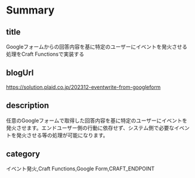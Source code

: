 # Summary

## title

Googleフォームからの回答内容を基に特定のユーザーにイベントを発火させる処理をCraft Functionsで実装する

## blogUrl

https://solution.plaid.co.jp/202312-eventwrite-from-googleform

## description

任意のGoogleフォームで取得した回答内容を基に特定のユーザーにイベントを発火させます。エンドユーザー側の行動に依存せず、システム側で必要なイベントを発火させる等の処理が可能になります。

## category

イベント発火,Craft Functions,Google Form,CRAFT_ENDPOINT
